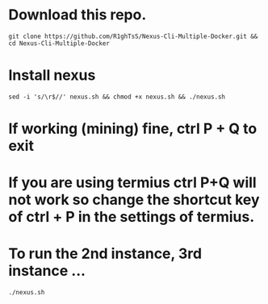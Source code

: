 # Download this repo.
    git clone https://github.com/R1ghTsS/Nexus-Cli-Multiple-Docker.git && cd Nexus-Cli-Multiple-Docker
# Install nexus
    sed -i 's/\r$//' nexus.sh && chmod +x nexus.sh && ./nexus.sh
# If working (mining) fine, ctrl P + Q to exit
# If you are using termius ctrl P+Q will not work so change the shortcut key of ctrl + P in the settings of termius.
# To run the 2nd instance, 3rd instance ...
    ./nexus.sh
